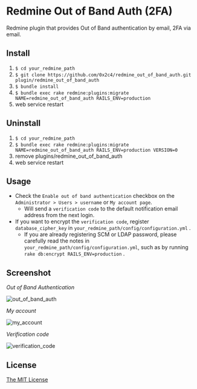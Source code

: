 # Redmine Out of Band Auth (2FA)

Redmine plugin that provides Out of Band authentication by email, 2FA via email.

## Install

1. `$ cd your_redmine_path`
2. `$ git clone https://github.com/0x2c4/redmine_out_of_band_auth.git plugin/redmine_out_of_band_auth`
3. `$ bundle install`
4. `$ bundle exec rake redmine:plugins:migrate NAME=redmine_out_of_band_auth RAILS_ENV=production`
5. web service restart

## Uninstall

1. `$ cd your_redmine_path`
2. `$ bundle exec rake redmine:plugins:migrate NAME=redmine_out_of_band_auth RAILS_ENV=production VERSION=0`
3. remove plugins/redmine_out_of_band_auth
4. web service restart

## Usage

* Check the `Enable out of band authentication` checkbox on the `Administrator > Users > username` or `My account page`.
  * Will send a `verification code` to the default notification email address from the next login.
* If you want to encrypt the `verification code`, register `database_cipher_key` in `your_redmine_path/config/configuration.yml` .
  * If you are already registering SCM or LDAP password, please carefully read the notes in `your_redmine_path/config/configuration.yml`, such as by running `rake db:encrypt RAILS_ENV=production` .

## Screenshot

*Out of Band Authentication*

![out_of_band_auth](https://user-images.githubusercontent.com/943541/27113242-b8037c56-50f6-11e7-9164-8f894a9568da.png)

*My account*

![my_account](https://user-images.githubusercontent.com/943541/27113251-bcd7bb5c-50f6-11e7-8510-93449c68897f.png)

*Verification code*

![verification_code](https://user-images.githubusercontent.com/943541/27115125-84d8007e-5103-11e7-9a9c-8f676eaa3aad.png)

## License

[The MIT License](https://opensource.org/licenses/MIT)
